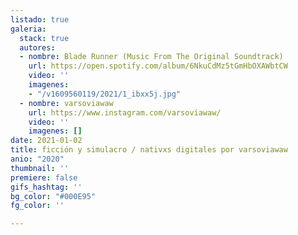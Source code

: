 ```yaml
---
listado: true
galeria:
  stack: true
  autores:
  - nombre: Blade Runner (Music From The Original Soundtrack)
    url: https://open.spotify.com/album/6NkuCdMz5tGmHbOXAWbtCW
    video: ''
    imagenes:
    - "/v1609560119/2021/1_ibxx5j.jpg"
  - nombre: varsoviawaw
    url: https://www.instagram.com/varsoviawaw/
    video: ''
    imagenes: []
date: 2021-01-02
title: ficción y simulacro / nativxs digitales por varsoviawaw
anio: "2020"
thumbnail: ''
premiere: false
gifs_hashtag: ''
bg_color: "#000E95"
fg_color: ''

---
```

